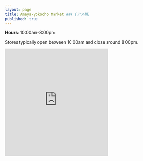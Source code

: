 ```yaml
---
layout: page
title: Ameya-yokocho Market ### (アメ横)
published: true
---
```

**Hours:** 10:00am-8:00pm

Stores typically open between 10:00am and close around 8:00pm.

<div class="mapouter"><div class="gmap_canvas"><iframe width="339" height="350" id="gmap_canvas" src="https://maps.google.com/maps?q=Ameya-Yokochō  &t=&z=17&ie=UTF8&iwloc=&output=embed" frameborder="0" scrolling="no" marginheight="0" marginwidth="0"></iframe></div><a href="https://www.crocothemes.net">wordpress themes</a><style>.mapouter{overflow:hidden;height:350px;width:350px;}.gmap_canvas {background:none!important;height:350px;width:350px;}</style></div>